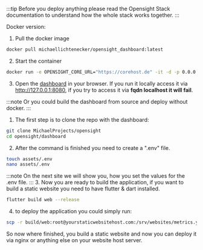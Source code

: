 :::tip
Before you deploy anything please read the Opensight Stack documentation to understand how the whole stack works together.
:::

Docker version:
1. Pull the docker image
```bash
docker pull michaellichtenecker/opensight_dashboard:latest
```

2. Start the container
```bash
docker run -e OPENSIGHT_CORE_URL="https://corehost.de" -it -d -p 0.0.0.0:8080:80 michaellichtenecker/opensight_dashboard:latest
```

3. Open the [dashboard](http://127.0.0.1:8080) in your browser. If you run it locally access it via http://127.0.0.1:8080, if you try to access it via **fqdn localhost it will fail**.


:::note
Or you could build the dashboard from source and deploy without docker.
:::


1. The first step is to clone the repo with the dashboard:
```bash
git clone MichaelProjects/opensight
cd opensight/dashboard
```
2. After the command is finished you need to create a ".env" file.
```bash 
touch assets/.env
nano assets/.env
```
:::note
On the next site we will show you, how you set the values for the .env file.
:::
3. Now you are ready to build the application, if you want to build a static website you need to have flutter & dart installed.
```bash
flutter build web --release
```

4. to deploy the application you could simply run:
```bash
scp -r build/web:root@yourstaticwebsitehost.com:/srv/websites/metrics.yourcompany.com
```

So now where finished, you build a static website and now you can deploy it via nginx or anything else on your website host server.
